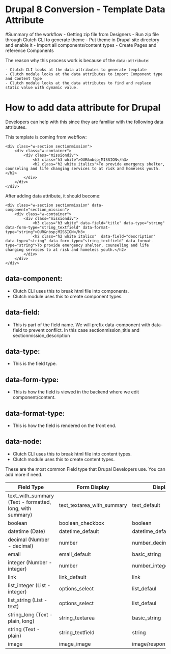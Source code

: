 Drupal 8 Conversion - Template Data Attribute
=============================================

#Summary of the workflow
	- Getting zip file from Designers
	- Run zip file through Clutch CLI to generate theme
	- Put theme in Drupal site directory and enable it
	- Import all components/content types
	- Create Pages and reference Components

The reason why this process work is because of the `data-attribute`:

	- Clutch CLI looks at the data attributes to generate template
	- Clutch module looks at the data attributes to import Component type and Content type
	- Clutch module looks at the data attributes to find and replace static value with dynamic value.

# How to add data attribute for Drupal 
  Developers can help with this since they are familiar with the following data attributes.

This template is coming from webflow:
			
    <div class="w-section sectionmission">
    	<div class="w-container">
    		<div class="missiondiv">
    			<h3 class="h3 white">OUR&nbsp;MISSION</h3>
    			<h2 class="h2 white italics">To provide emergency shelter, counseling and life changing services to at risk and homeless youth.</h2>
    		</div>
    	</div>
    </div>

After adding data attribute, it should become:

    <div class="w-section sectionmission" data-component="section_mission">
    	<div class="w-container">
    		<div class="missiondiv">
    			<h3 class="h3 white" data-field="title" data-type="string" data-form-type="string_textfield" data-format-type="string">OUR&nbsp;MISSION</h3>
    			<h2 class="h2 white italics"  data-field="description" data-type="string" data-form-type="string_textfield" data-format-type="string">To provide emergency shelter, counseling and life changing services to at risk and homeless youth.</h2>
    		</div>
    	</div>
    </div>

## data-component:
- Clutch CLI uses this to break html file into components.
- Clutch module uses this to create component types.

## data-field: 
- This is part of the field name. We will prefix data-component with data-field to prevent conflict. In this case sectionmission_title and sectionmission_description

## data-type:
- This is the field type.

## data-form-type: 
- This is how the field is viewed in the backend where we edit component/content.

## data-format-type:
- This is how the field is rendered on the front end.

## data-node:
- Clutch CLI uses this to break html file into content types.
- Clutch module uses this to create content types.

These are the most common Field type that Drupal Developers use. You can add more if need.

| Field Type                                          | Form Display                | Display                      |
| ----------------------------------------------------|-----------------------------|------------------------------|
|	text_with_summary (Text - formatted, long, with summary)	|  text_textarea_with_summary |  text_default                |
|	boolean	                                            |  boolean_checkbox					  |  boolean                     |
|	datetime (Date) 	                                  |  datetime_default					  |  datetime_default            |
|	decimal (Number - decimal)						              |  number										  |  number_decimal	             |
|	email																	              |  email_default							|  basic_string		             |
|	integer (Number - integer)						              |  number										  |  number_integer	             |
|	link																                |  link_default							  |  link                        |
|	list_integer (List - integer)					              |  options_select						  |  list_defaul                 |
|	list_string (List - text)							              |  options_select						  |  list_defaul                 |
|	string_long (Text - plain, long)			              |  string_textarea					  |  basic_string                |
|	string (Text - plain)									              |  string_textfield					  |  string                      |
|	image     														              |  image_image					      |  image/responsive_image      |
